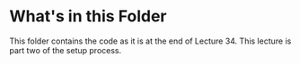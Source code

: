 # What's in this Folder

This folder contains the code as it is at the end of Lecture 34. This lecture is part two of the setup process.
